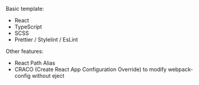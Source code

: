 Basic template:
- React
- TypeScript 
- SCSS
- Prettier / Stylelint / EsLint

Other features:
- React Path Alias
- CRACO (Create React App Configuration Override) to modify webpack-config without eject